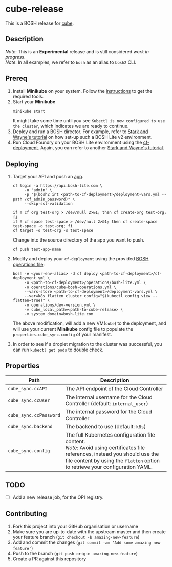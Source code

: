 # cube-release
This is a BOSH release for [cube](https://github.com/julz/cube).

## Description
_Note_: This is an **Experimental** release and is still considered _work in progress_.<br />
_Note_: In all examples, we refer to `bosh` as an alias to `bosh2` CLI.<br />

## Prereq
1. Install **Minikube** on your system. Follow the [instructions](https://github.com/kubernetes/minikube#installation) to get the required tools.
1. Start your **Minikube**
    ```sh
    minikube start
    ```
    It might take some time until you see `Kubectl is now configured to use the cluster`, which indicates we are ready to continue.
1. Deploy and run a BOSH director. For example, refer to [Stark and Wayne's tutorial](http://www.starkandwayne.com/blog/bosh-lite-on-virtualbox-with-bosh2/) on how set-up such a BOSH Lite v2 environment.
1. Run Cloud Foundry on your BOSH Lite environment using the [cf-deployment](https://github.com/cloudfoundry/cf-deployment). Again, you can refer to another [Stark and Wayne's tutorial](https://www.starkandwayne.com/blog/running-cloud-foundry-locally-on-bosh-lite-with-bosh2/).

## Deploying
1. Target your API and push an [app](https://github.com/cloudfoundry/cf-acceptance-tests/tree/master/assets/dora).
    ```
    cf login -a https://api.bosh-lite.com \
         -u "admin" \
         -p "$(bosh2 int <path-to-cf-deployment>/deployment-vars.yml --path /cf_admin_password)" \
         --skip-ssl-validation

    if ! cf org test-org > /dev/null 2>&1; then cf create-org test-org; fi
    if ! cf space test-space > /dev/null 2>&1; then cf create-space test-space -o test-org; fi
    cf target -o test-org -s test-space
    ```
    Change into the source directory of the app you want to push.
    ```
    cf push test-app-name
    ```
1. Modify and deploy your `cf-deployment` using the provided [BOSH operations file](./operations/cube-bosh-operations.yml):
    ```
    bosh -e <your-env-alias> -d cf deploy <path-to-cf-deployment>/cf-deployment.yml \
         -o <path-to-cf-deployment>/operations/bosh-lite.yml \
         -o operations/cube-bosh-operations.yml \
         --vars-store <path-to-cf-deployment>/deployment-vars.yml \
         --var=k8s_flatten_cluster_config="$(kubectl config view --flatten=true)" \
         -o operations/dev-version.yml \
         -v cube_local_path=<path-to-cube-release> \
         -v system_domain=bosh-lite.com
    ```
    The above modification, will add a new VM(`cube`) to the deployment, and will use your current **Minikube** config file to populate the `properties.cube_sync.config` of your manifest.

1. In order to see if a droplet migration to the cluster was successful, you can run  `kubectl get pods` to double check.

## Properties
| Path | Description |
| ------------- | --------------|
| `cube_sync.ccAPI` | The API endpoint of the Cloud Controller |
| `cube_sync.ccUser` | The internal username for the Cloud Controller (default: `internal_user`) |
| `cube_sync.ccPassword` | The internal password for the Cloud Controller |
| `cube_sync.backend` | The backend to use (default: `k8s`) |
| `cube_sync.config` | The full Kubernetes configuration file content. <br /> _Note_: Avoid using certificates file references, instead you should use the file content by using the `flatten` option to retrieve your configuration YAML. |


## TODO
- [ ] Add a new release job, for the OPI registry.


## Contributing
1. Fork this project into your GitHub organisation or username
1. Make sure you are up-to-date with the upstream master and then create your feature branch (`git checkout -b amazing-new-feature`)
1. Add and commit the changes (`git commit -am 'Add some amazing new feature'`)
1. Push to the branch (`git push origin amazing-new-feature`)
1. Create a PR against this repository
